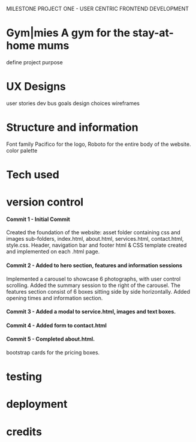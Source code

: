 MILESTONE PROJECT ONE - USER CENTRIC FRONTEND DEVELOPMENT 
# Gym|mies A gym for the stay-at-home mums
define project purpose

# UX Designs
user stories
dev bus goals
design choices
wireframes

# Structure and information
Font family Pacifico for the logo, Roboto for the entire body of the website.
color palette

# Tech used
# version control
#### Commit 1 - Initial Commit
Created the foundation of the website: asset folder containing css and images sub-folders, index.html, about.html, services.html, contact.html, style.css.
Header, navigation bar and footer html & CSS template created and implemented on each .html page.  

#### Commit 2 - Added to hero section, features and information sessions
Implemented a carousel to showcase 6 photographs, with user control scrolling. Added the summary session to the right of the carousel. The features section consist of 6 boxes sitting side by side horizontally.
Added opening times and information section.

#### Commit 3 - Added a modal to service.html, images and text boxes.

#### Commit 4 - Added form to contact.html

#### Commit 5 - Completed about.html.
bootstrap cards for the pricing boxes.

# testing
# deployment

# credits
